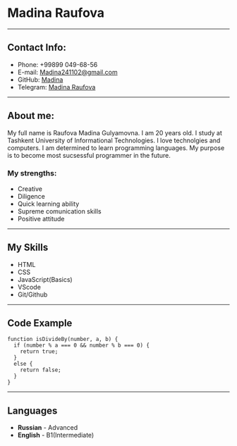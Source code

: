 # Madina Raufova
---
## Contact Info:
* Phone: +99899 049-68-56
* E-mail: Madina241102@gmail.com
* GitHub: [Madina](https://github.com/MadinaRaufova)
* Telegram: [Madina Raufova](https://t.me/RMadina_71)

***
## About me:
My full name is Raufova Madina Gulyamovna. I am 20 years old. I study at Tashkent University of Informational Technologies. I love technolgies and computers. I am determined to learn programming languages. My purpose is to become most sucsessful programmer in the future.
### My strengths:
* Creative
* Diligence
* Quick learning ability
* Supreme comunication skills
* Positive attitude

***

## My Skills
* HTML
* CSS
* JavaScript(Basics)
* VScode
* Git/Github

***

## Code Example

    function isDivideBy(number, a, b) {
      if (number % a === 0 && number % b === 0) {
        return true;
      }
      else {
        return false;
      }
    }

***
## Languages
* **Russian** - Advanced
* **English** - B1(Intermediate)
